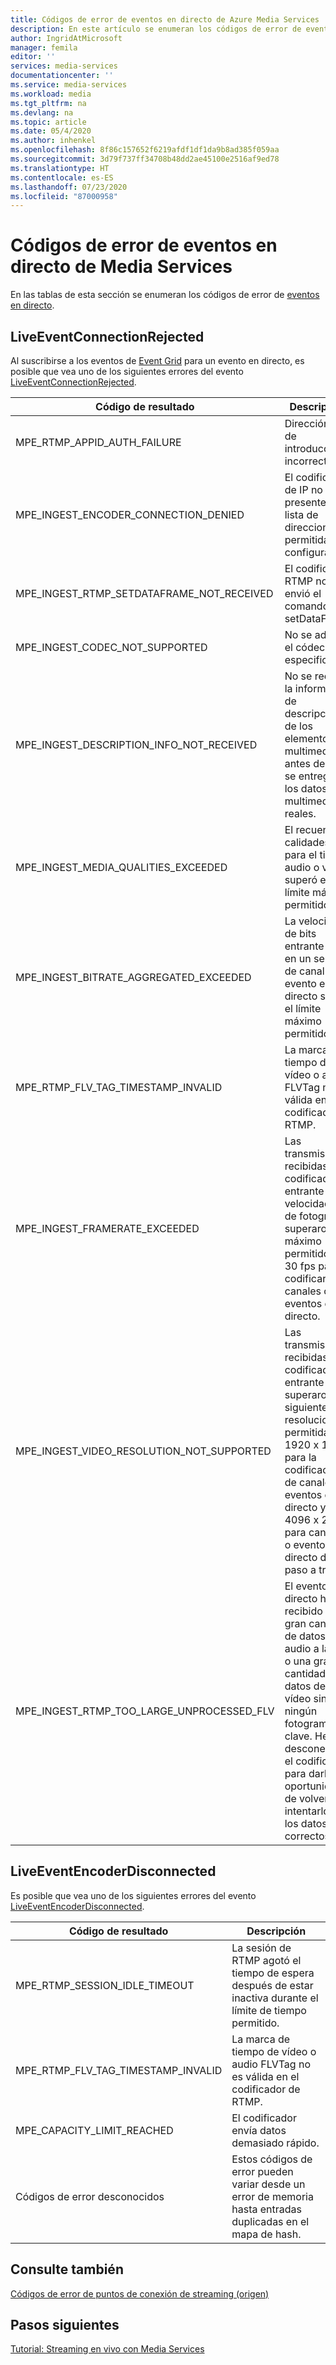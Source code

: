 ```yaml
---
title: Códigos de error de eventos en directo de Azure Media Services | Microsoft Docs
description: En este artículo se enumeran los códigos de error de eventos en directo.
author: IngridAtMicrosoft
manager: femila
editor: ''
services: media-services
documentationcenter: ''
ms.service: media-services
ms.workload: media
ms.tgt_pltfrm: na
ms.devlang: na
ms.topic: article
ms.date: 05/4/2020
ms.author: inhenkel
ms.openlocfilehash: 8f86c157652f6219afdf1df1da9b8ad385f059aa
ms.sourcegitcommit: 3d79f737ff34708b48dd2ae45100e2516af9ed78
ms.translationtype: HT
ms.contentlocale: es-ES
ms.lasthandoff: 07/23/2020
ms.locfileid: "87000958"
---
```

# <a name="media-services-live-event-error-codes"></a>Códigos de error de eventos en directo de Media Services

En las tablas de esta sección se enumeran los códigos de error de [eventos en directo](live-events-outputs-concept.md).

## <a name="liveeventconnectionrejected"></a>LiveEventConnectionRejected

Al suscribirse a los eventos de [Event Grid](../../event-grid/index.yml) para un evento en directo, es posible que vea uno de los siguientes errores del evento [LiveEventConnectionRejected](media-services-event-schemas.md#liveeventconnectionrejected).

| Código de resultado | Descripción |
| ----------- | ----------- |
| MPE_RTMP_APPID_AUTH_FAILURE | Dirección URL de introducción incorrecta. |
| MPE_INGEST_ENCODER_CONNECTION_DENIED | El codificador de IP no está presente en la lista de direcciones IP permitidas configurada. |
| MPE_INGEST_RTMP_SETDATAFRAME_NOT_RECEIVED | El codificador RTMP no envió el comando setDataFrame. |
| MPE_INGEST_CODEC_NOT_SUPPORTED | No se admite el códec especificado. |
| MPE_INGEST_DESCRIPTION_INFO_NOT_RECEIVED |No se recibió la información de descripción de los elementos multimedia antes de que se entregaran los datos multimedia reales.|
| MPE_INGEST_MEDIA_QUALITIES_EXCEEDED |El recuento de calidades para el tipo de audio o vídeo superó el límite máximo permitido.|
| MPE_INGEST_BITRATE_AGGREGATED_EXCEEDED |La velocidad de bits entrante total en un servicio de canal o evento en directo superó el límite máximo permitido.|
| MPE_RTMP_FLV_TAG_TIMESTAMP_INVALID | La marca de tiempo de vídeo o audio FLVTag no es válida en el codificador de RTMP. |
| MPE_INGEST_FRAMERATE_EXCEEDED | Las transmisiones recibidas del codificador entrante con velocidades de fotogramas superaron el máximo permitido de 30 fps para codificar canales o eventos en directo.|
| MPE_INGEST_VIDEO_RESOLUTION_NOT_SUPPORTED | Las transmisiones recibidas del codificador entrante superaron las siguientes resoluciones permitidas: 1920 x 1088 para la codificación de canales o eventos en directo y 4096 x 2160 para canales o eventos en directo de paso a través.|
| MPE_INGEST_RTMP_TOO_LARGE_UNPROCESSED_FLV | El evento en directo ha recibido una gran cantidad de datos de audio a la vez, o una gran cantidad de datos de vídeo sin ningún fotograma clave. Hemos desconectado el codificador para darle la oportunidad de volver a intentarlo con los datos correctos. |

## <a name="liveeventencoderdisconnected"></a>LiveEventEncoderDisconnected

Es posible que vea uno de los siguientes errores del evento [LiveEventEncoderDisconnected](media-services-event-schemas.md#liveeventencoderdisconnected).

|Código de resultado|Descripción|
|---|---|
|MPE_RTMP_SESSION_IDLE_TIMEOUT|La sesión de RTMP agotó el tiempo de espera después de estar inactiva durante el límite de tiempo permitido.|
|MPE_RTMP_FLV_TAG_TIMESTAMP_INVALID|La marca de tiempo de vídeo o audio FLVTag no es válida en el codificador de RTMP.|
|MPE_CAPACITY_LIMIT_REACHED|El codificador envía datos demasiado rápido.|
|Códigos de error desconocidos|Estos códigos de error pueden variar desde un error de memoria hasta entradas duplicadas en el mapa de hash.|


## <a name="see-also"></a>Consulte también

[Códigos de error de puntos de conexión de streaming (origen)](streaming-endpoint-error-codes.md)

## <a name="next-steps"></a>Pasos siguientes

[Tutorial: Streaming en vivo con Media Services](stream-live-tutorial-with-api.md)
